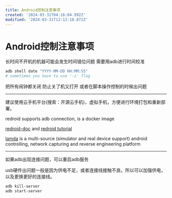 ```yaml
---
title: Android控制注意事项
created: '2024-03-31T04:16:04.992Z'
modified: '2024-03-31T12:12:10.872Z'
---
```


# Android控制注意事项

长时间不开机的机器可能会发生时间错位问题 需要用adb进行时间校准

```bash
adb shell date "YYYY-MM-DD HH:MM:SS"
# sometimes you have to use '-s' flag
```

把所有闹钟都关闭 防止关了机又打开 或者在脚本操作控制的时候出问题

---

建议使用云手机平台(搜索：开源云手机)，虚拟手机，方便进行环境打包和重新部署。

redroid supports adb connection, is a docker image

[redroid-doc](https://github.com/remote-android/redroid-doc) and [redroid tutorial](https://www.dsx2020.com/homelab-mini-host-x86-docker-deploys-open-source-cloud-phone-android-redroid/)

[lamda](https://github.com/rev1si0n/lamda) is a multi-source (simulator and real device support) android controlling, network capturing and reverse engineering platform

---

如果adb出现连接问题，可以重启adb服务

usb硬件出问题一般是因为供电不足，或者连接线接触不良。所以可以加强供电，以及更换更好的连接线。

```bash
adb kill-server
adb start-server
```
